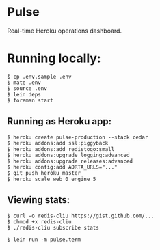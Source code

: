 # Pulse

Real-time Heroku operations dashboard.


# Running locally:

    $ cp .env.sample .env
    $ mate .env
    $ source .env
    $ lein deps
    $ foreman start


## Running as Heroku app:

    $ heroku create pulse-production --stack cedar
    $ heroku addons:add ssl:piggyback
    $ heroku addons:add redistogo:small
    $ heroku addons:upgrade logging:advanced
    $ heroku addons:upgrade releases:advanced
    $ heroku config:add AORTA_URLS="..."
    $ git push heroku master
    $ heroku scale web 0 engine 5


## Viewing stats:

    $ curl -o redis-cliu https://gist.github.com/...
    $ chmod +x redis-cliu  
    $ ./redis-cliu subscribe stats

    $ lein run -m pulse.term
